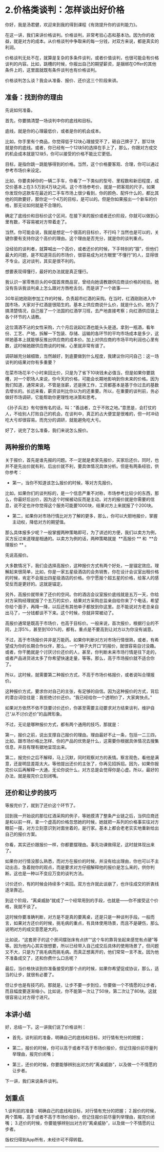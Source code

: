 # 2.价格类谈判：怎样谈出好价格

你好，我是汤君健，欢迎来到我的得到课程《有效提升你的谈判能力》。

在这一讲，我们来讲价格谈判。价格谈判，非常考验心态和基本功。因为你的收益，就是对方的成本。从价格谈判中争取来的每一分钱，对双方来说，都是真实的利润。

价格谈判无处不在，就算是复杂的多条件谈判，或者价值谈判，也很可能会有价格谈判的内容。比如，跳槽的时候，你报出自己的期望薪资，是捆绑在Offer的其他条件上的，这里面就既有条件谈判也有价格谈判。

价格谈判怎么谈？我会从准备、报价、还价这三个阶段来讲。

## 准备：找到你的理由

先说如何准备。

首先，你要搞清楚一场谈判中你的底线和目标。

底线，就是你的心理最低价，或者是你的机会成本。

比如，你手里有个商品，你觉得低于12块心理接受不了，砸自己牌子了，那12块就是你的底线。或者，你已经有一个12块5的选择在手上了，那么，你跟对方成交的机会成本就是12块5，你可以接受的价格不能比它更低。

目标，是指你跳一跳能够得到的价格。当然，这个价格要客观、合理，你可以通过参考市场价来设定。

比如，你要卖掉你的一辆二手车，你看了一下类似的型号、里程数和新旧程度，成交价基本上在3.5万到4万块之间。这个市场参考价，就是一把客观的尺子。如果你发现你这款车在最近的二手车市场上很少看到，你的颜色、配件什么的，都比其他的同款要好，那你定一个4万的目标，是可以的。但是你如果报出一个新车的价格，那无论如何就是不合理的。

确定了底线价和目标价这个区间，在接下来的报价或者还价阶段，你就可以做到心里有数，不容易被对方带着走了。

当然，你可能会说，我就是想定一个很高的目标价，不行吗？当然也是可以的，关键你要有支持你这个高价的理由。这个理由是否充分，就是你的谈判重点。

没经验的谈判者，就算喊出一个高价，或者还价的时候，下手特别的“狠”，但他们最大的问题，是不知道背后的市场价，很容易成为对方眼里“不懂行”的人，显得很不专业。这对谈判，其实是很不利的。

想要表现得懂行，最好的办法就是真正懂行。

我认识一家零售巨头的中国首席商品官，曾经向她请教跟供应商谈价格的经验。她没有告诉我谈判桌上怎么跟对方唇枪舌剑，而是讲了一个故事——

30年前她刚刚参加工作的时候，负责超市红酒的采购。在当时，红酒刚刚进入中国市场，大家对于红酒是很陌生的。基本上供应商说什么价，就是什么价。她为了搞清楚情况，自己报了一个法国的红酒学习班，去产地直接考察；向红酒供应链上各个环节的人请教。

这位滴酒不沾的女性采购，六个月后说起红酒也能头头是道。拿到一瓶酒，看年份、工艺、产地，拆解一下包装、存储、运输的各环节的平均市场成本是多少，这样她基本上就能够反推出供应商的成本价。加上对供应商的市场平均利润也心里有数，这时候她跟供应商谈的时候，心里就非常有谱了。

调研越充分越细致，当然越好，到底要做到什么程度，我建议你问问自己：这一场谈判的结果对你有多重要？

在菜市场花半个小时来回比价，只是为了省下10块钱未必值当，但是如果你要跳槽，对一个职场人来说，你今天的价格，可能会长期地影响到你未来的价格。因为我们知道，通常来说，不管是涨薪，还是换工作，工资都基本是基于你过去的基数去增长的。长远来看，薪资谈判比你以为的还重要。所以，在重要的谈判前，务必做好市场调研，它能帮助你更理性地决策和思考。

《孙子兵法》有句很有名的话，叫：“善战者，立于不败之地。”意思是，会打仗的人，不给别人打败自己的机会。在谈判中，真正的占大便宜是很难的，但一时冲动吃大亏却很容易。而充分的调研，就能避免吃大亏。

好了，说完了怎么准备，我们来说怎么报价。

## 两种报价的策略

关于报价，首先是谁先报的问题。不一定就是卖家先报价，买家后还价。同时，也并不是先出价就有利，后出价就不利，要具体情况具体分析。但是有两条经验，供你参考：

* 第一，当你不知道该怎么报价的时候，等对方先报价。

比如，如果你们的谈判标的，是一个信息严重不对称，市场参考比较少的东西，那么，你最好后出价，因为这个时候被动反而是主动。对方的报价就是你需要的信息，说不定也许你觉得这个服务可能要1000块，结果对方上来就报了个200块。

* 第二，如果你对市场行情比对方了解的更多，那么，你可以大胆地报价，掌握主动权，降低对方的期望值。

那么具体报多少呢？一般掌握两种策略即可，为了讲述的方便，我们以卖方为例，买方反过来道理是相通的。以卖方为例的话，两种策略就是  **高报价 ** 和  **合理报价 ** 。

先说高报价。

大多数情况下，我们会选择高报价，这种报价方式有两个好处，一是锚定效应。理解起来很简单，比如，你是一家五星级酒店的会务销售，你在设计会议室出租价格的时候，肯定不会报出四星级酒店的价格。你宁愿报个超五星的价格，给客人的感受反而是更好的。这就是锚定。

另外，高报价就带来了还价的空间。你的酒店会议室报价底线就是五万一天，你给对方采购经理就报了个五万的实价，结果对方采购总监亲自给你来了个电话，希望你给个面子，再降一降，以后还有其他单子都放到你这里。总不能说对方老总亲自出马了，一分钱都谈不下来。这个时候，你就非常被动了。

高报价通常是既高于市场价，也高于目标价。一般来说，首次报价，根据行业的不同，上浮5%，甚至到100%的，都有。重点是不要高到让对方以为你没有诚意。

不过，高于市场报价并非是万能药。如果你判断对方对市场行情很熟，或者，有希望成为你的长期合作伙伴，那么，一个“狮子大开口”的报价，就很容易自讨没趣。或者，你干脆就是个讨厌讨价还价的人，甚至，你判断未来市场行情是往下走的，或者产品进货进太多了你希望快速走量，等等。那么，高于市场报价就不适合你了。

所以，这时候，就需要第二种报价方式，不高于市场价格报价，或者说叫合理报价。

这种报价方式，要求你对自己的主张，有足够的自信。因为这种报价的方式，背后的潜台词往往是：我拒绝讨价还价。“我已经给你一个透明价了，大家爽快点。”

如果对方依然不依不饶要讨价还价，你甚至需要主动要求对方结束谈判，维护自己“从不讨价还价”的品牌形象。

不过，无论是哪种报价方式，都有两个通用的技巧，那就是：

第一，报价之前，说出支撑自己报价的理由。理由最好不止一条，包括一二三四，比如，跟市场价格比怎样、你的产品的优势是什么，这需要你根据具体情况去搜集信息，并且有理有据地呈现出来。

第二，报完价之后不解释，马上沉默，同时观察对方的表情。察言观色，看他是满意，还是明显差距太大。等他提出还价的主张了，你再见招拆招。因为，如果你报完价以后再解释一大通，无论你说什么，对方总是会觉得你是心虚。所以，最好的办法，就是报完价立刻闭嘴。

## 还价和让步的技巧

等报完价了，就到了还价这个环节了。

回到我一开始说的那位红酒采购的例子，等她摸清了整条产业链之后，当供应商还是和以前一样，拿一个虚高的价格忽悠她的时候，她就把一系列的价格事实往对方眼前一摆，对方立刻意识到对面坐着的，是行家。基本上都会老老实实地重新给出自己的报价方案。

你看，其实还价跟报价一样，你都要摆理由。事先功课做得足，这时就体现出来了。

如果你对行情没那么熟悉，而对方在报价的时候，并没有给出理由，你也可以不主动出击，急着抛你的观点，而是要求对方仔细解释他的报价是怎么来的，供你判断。这也是一种以不变应万变的谈判方法。

讨价还价，有的时候会持续多个来回。双方也许就此谈崩了，也许往成交的折衷线逐渐靠近。

到这个阶段，“离桌威胁”就成了一个经常用到的手段，也就是——你不接受这个价格，我就不谈了。

这时候你要准确判断，对方是不是真的要离桌，还是只是一种谈判手段。一般而言，如果对方还价的时候，挑毛病的重点，有具体使用场景，而且不是硬伤，那么说明对方的成交意愿是大的。

比如说，“这套房子的这个房间摆张床有点挤”“这个车的靠背坐起来感觉有点硬”等等。因为他内心其实很想要，所以已经带入自己成交后具体的使用场景了，但问题又不大，只是为了挑毛病而挑毛病。而真正想离开的，他们常常一言不发。因为他不准备成交了，还和你费什么口舌呢？

最后，当价格快谈到你准备接受的那个点的时候，如果你希望促成协议，那么，适当的让步，就很有必要了。

但让步也是有技巧的。那就是，让步不要一步到位，你要做一个不情愿的让步者，而且幅度要逐渐缩小。比如说，你不能第一次让了50块，第二次让了80块。这就很容易让对方得寸进尺。

## 本讲小结

好，总结一下。这一讲我们说了价格谈判：

* 首先，谈判前的准备，明确自己的底线和目标，对行情有充分的把握；

* 第二，报价的时候，你可以高于或者不高于市场价报价，但记住报价前尽量列举理由，报完价闭嘴；

* 第三，还价的时候，你要能够辨别出对方的“离桌威胁”，以及做一个不情愿的让步者。

下一讲，我们来说条件谈判。

## 划重点

1.谈判前的准备：明确自己的底线和目标，对行情有充分的把握；
2.报价的时候，两个策略，高于或者不高于市场价报价，但记住报价前尽量列举理由，报完价闭嘴；
3.还价的时候，你要能够辨别出对方的“离桌威胁”，以及做一个不情愿的让步者。

版权归得到App所有，未经许可不得转载。

---
